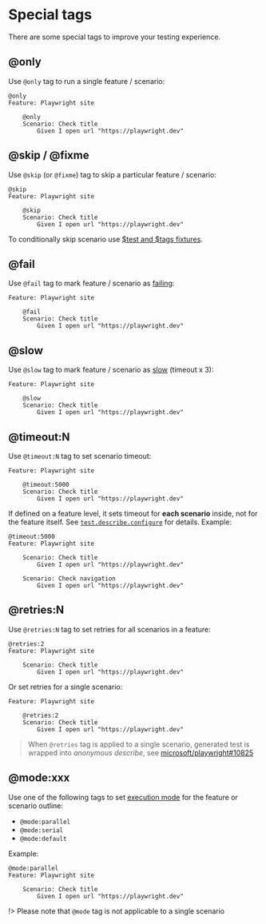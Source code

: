 # Special tags

There are some special tags to improve your testing experience.

## @only
Use `@only` tag to run a single feature / scenario:
```gherkin
@only
Feature: Playwright site
    
    @only
    Scenario: Check title
        Given I open url "https://playwright.dev"
```

## @skip / @fixme
Use `@skip` (or `@fixme`) tag to skip a particular feature / scenario:
```gherkin
@skip
Feature: Playwright site

    @skip
    Scenario: Check title
        Given I open url "https://playwright.dev"
```

To conditionally skip scenario use [$test and $tags fixtures](writing-steps/playwright-style.md#accessing-test-and-testinfo).

## @fail
Use `@fail` tag to mark feature / scenario as [failing](https://playwright.dev/docs/api/class-test#test-fail):
```gherkin
Feature: Playwright site
    
    @fail
    Scenario: Check title
        Given I open url "https://playwright.dev"
```

## @slow
Use `@slow` tag to mark feature / scenario as [slow](https://playwright.dev/docs/api/class-test#test-slow) (timeout x 3):
```gherkin
Feature: Playwright site
    
    @slow
    Scenario: Check title
        Given I open url "https://playwright.dev"
```

## @timeout:N
Use `@timeout:N` tag to set scenario timeout:
```gherkin
Feature: Playwright site
    
    @timeout:5000
    Scenario: Check title
        Given I open url "https://playwright.dev"
```
If defined on a feature level, it sets timeout for **each scenario** inside, not for the feature itself. See [`test.describe.configure`](https://playwright.dev/docs/api/class-test#test-describe-configure) for details. Example:
```gherkin
@timeout:5000
Feature: Playwright site
    
    Scenario: Check title
        Given I open url "https://playwright.dev"

    Scenario: Check navigation
        Given I open url "https://playwright.dev"     
```

## @retries:N
Use `@retries:N` tag to set retries for all scenarios in a feature:
```gherkin
@retries:2
Feature: Playwright site
    
    Scenario: Check title
        Given I open url "https://playwright.dev"
```
Or set retries for a single scenario:
```gherkin
Feature: Playwright site
    
    @retries:2
    Scenario: Check title
        Given I open url "https://playwright.dev"
```
> When `@retries` tag is applied to a single scenario, generated test is wrapped into *anonymous describe*, see [microsoft/playwright#10825](https://github.com/microsoft/playwright/issues/10825)

## @mode:xxx
Use one of the following tags to set [execution mode](https://playwright.dev/docs/test-parallel#parallelize-tests-in-a-single-file) for the feature or scenario outline:

* `@mode:parallel`
* `@mode:serial`
* `@mode:default`

Example:

```gherkin
@mode:parallel
Feature: Playwright site
    
    Scenario: Check title
        Given I open url "https://playwright.dev"
```

!> Please note that `@mode` tag is not applicable to a single scenario